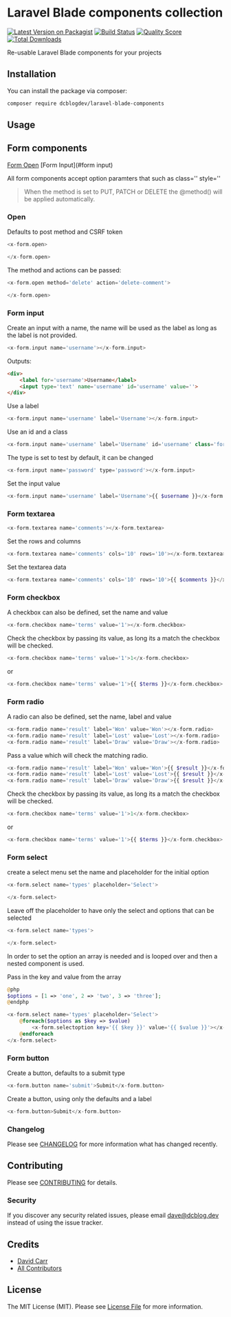 # Laravel Blade components collection

[![Latest Version on Packagist](https://img.shields.io/packagist/v/dcblogdev/laravel-blade-components.svg?style=flat-square)](https://packagist.org/packages/dcblogdev/laravel-blade-components)
[![Build Status](https://img.shields.io/travis/dcblogdev/laravel-blade-components/master.svg?style=flat-square)](https://travis-ci.org/dcblogdev/laravel-blade-components)
[![Quality Score](https://img.shields.io/scrutinizer/g/dcblogdev/laravel-blade-components.svg?style=flat-square)](https://scrutinizer-ci.com/g/dcblogdev/laravel-blade-components)
[![Total Downloads](https://img.shields.io/packagist/dt/dcblogdev/laravel-blade-components.svg?style=flat-square)](https://packagist.org/packages/dcblogdev/laravel-blade-components)

Re-usable Laravel Blade components for your projects

## Installation

You can install the package via composer:

```bash
composer require dcblogdev/laravel-blade-components
```

## Usage 

## Form components

[Form Open](#open)
[Form Input](#form input)

All form components accept option paramters that such as class='' style=''

> When the method is set to PUT, PATCH or DELETE the @method() will be applied automatically.
### Open 

Defaults to post method and CSRF token

``` php
<x-form.open>

</x-form.open>
```

The method and actions can be passed:

``` php
<x-form.open method='delete' action='delete-comment'>

</x-form.open>
```

### Form input

Create an input with a name, the name will be used as the label as long as the label is not provided.

```php
<x-form.input name='username'></x-form.input>
```

Outputs:

```HTML
<div>
    <label for='username'>Username</label>
    <input type='text' name='username' id='username' value=''>
</div> 
```

Use a label

```php
<x-form.input name='username' label='Username'></x-form.input>
```

Use an id and a class

```php
<x-form.input name='username' label='Username' id='username' class='form-input'></x-form.input>
```

The type is set to test by default, it can be changed

```php
<x-form.input name='password' type='password'></x-form.input>
```

Set the input value

```php
<x-form.input name='username' label='Username'>{{ $username }}</x-form.input>
```

### Form textarea

```php
<x-form.textarea name='comments'></x-form.textarea>
```

Set the rows and columns

```php
<x-form.textarea name='comments' cols='10' rows='10'></x-form.textarea>
```

Set the textarea data

```php
<x-form.textarea name='comments' cols='10' rows='10'>{{ $comments }}</x-form.textarea>
```

### Form checkbox

A checkbox can also be defined, set the name and value

```php
<x-form.checkbox name='terms' value='1'></x-form.checkbox>
```

Check the checkbox by passing its value, as long its a match the checkbox will be checked.

```php
<x-form.checkbox name='terms' value='1'>1</x-form.checkbox>
```

or 

```php
<x-form.checkbox name='terms' value='1'>{{ $terms }}</x-form.checkbox>
```

### Form radio

A radio can also be defined, set the name, label and value

```php
<x-form.radio name='result' label='Won' value='Won'></x-form.radio>
<x-form.radio name='result' label='Lost' value='Lost'></x-form.radio>
<x-form.radio name='result' label='Draw' value='Draw'></x-form.radio>
```

Pass a value which will check the matching radio.

```php
<x-form.radio name='result' label='Won' value='Won'>{{ $result }}</x-form.radio>
<x-form.radio name='result' label='Lost' value='Lost'>{{ $result }}</x-form.radio>
<x-form.radio name='result' label='Draw' value='Draw'>{{ $result }}</x-form.radio>
```

Check the checkbox by passing its value, as long its a match the checkbox will be checked.

```php
<x-form.checkbox name='terms' value='1'>1</x-form.checkbox>
```

or 

```php
<x-form.checkbox name='terms' value='1'>{{ $terms }}</x-form.checkbox>
```

### Form select

create a select menu set the name and placeholder for the initial option 

```php
<x-form.select name='types' placeholder='Select'>

</x-form.select>
```

Leave off the placeholder to have only the select and options that can be selected

```php
<x-form.select name='types'>

</x-form.select>
```

In order to set the option an array is needed and is looped over and then a nested component is used.

Pass in the key and value from the array

```php
@php
$options = [1 => 'one', 2 => 'two', 3 => 'three'];
@endphp

<x-form.select name='types' placeholder='Select'>
    @foreach($options as $key => $value)
        <x-form.selectoption key='{{ $key }}' value='{{ $value }}'></x-form.selectoption>
    @endforeach
</x-form.select>
```

### Form button

Create a button, defaults to a submit type

```php
<x-form.button name='submit'>Submit</x-form.button>
```

Create a button, using only the defaults and a label

```php
<x-form.button>Submit</x-form.button>
```


### Changelog

Please see [CHANGELOG](CHANGELOG.md) for more information what has changed recently.

## Contributing

Please see [CONTRIBUTING](CONTRIBUTING.md) for details.

### Security

If you discover any security related issues, please email dave@dcblog.dev instead of using the issue tracker.

## Credits

- [David Carr](https://github.com/dcblogdev)
- [All Contributors](../../contributors)

## License

The MIT License (MIT). Please see [License File](LICENSE.md) for more information.